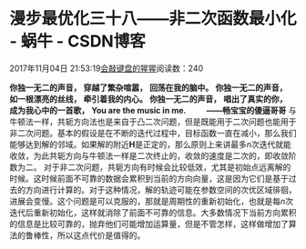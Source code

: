 
# 漫步最优化三十八——非二次函数最小化 - 蜗牛 - CSDN博客


2017年11月04日 21:53:19[会敲键盘的猩猩](https://me.csdn.net/u010182633)阅读数：240



$\textbf{你独一无二的声音，}$
$\textbf{穿越了繁杂喧嚣，}$
$\textbf{回荡在我的脑中。}$
$\textbf{你独一无二的声音，}$
$\textbf{如一根漂亮的丝线，}$
$\textbf{牵引着我的内心。}$
$\textbf{你独一无二的声音，}$
$\textbf{唱出了真实的你，}$
$\textbf{成为我心中的一首歌，}$
$\textbf{You are the music in me.}$
$\qquad\textbf{——畅宝宝的傻逼哥哥}$
与牛顿法一样，共轭方向法也是来自于凸二次问题，但是既能用于二次问题也能用于非二次问题。基本的假设是在不断的迭代过程中，目标函数一直在减小，那么我们能够达到解的邻域。如果解的附近$\mathbf{H}$是正定的，那么原则上来讲最多$n$次迭代就能收敛，为此共轭方向与牛顿法一样是二次终止的，收敛的速度是二次的，即收敛阶数为二。
对于非二次问题，共轭方向有时候会比较低效，尤其是初始点远离解的时候。这时候前面不可靠的数据会累积到当前的方向向量，这是因为它们是基于过去的方向进行计算的。对于这种情况，解的轨迹可能在参数空间的次优区域徘徊，进展会变慢。这个问题是可以克服的，那就是周期性的重新初始化，也就是每$n$次迭代后重新初始化，这样就消除了前面不可靠的信息。大多数情况下当前方向累积的信息是比较可靠的，抛弃他们可能增加运算量，但是不管怎样，这样做增加了算法的鲁棒性，所以这点代价是值得的。

